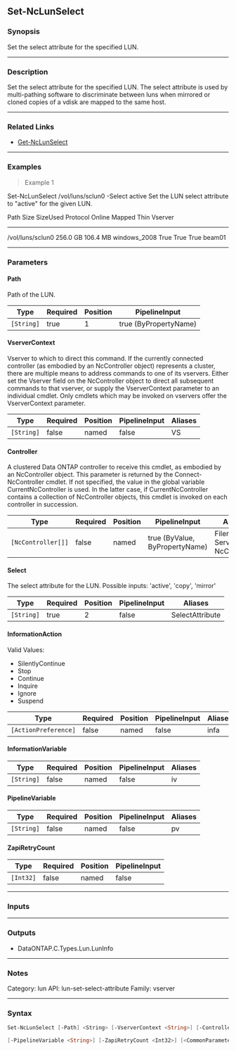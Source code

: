 Set-NcLunSelect
---------------

### Synopsis
Set the select attribute for the specified LUN.

---

### Description

Set the select attribute for the specified LUN.  The select attribute is used by multi-pathing software to discriminate between luns when  mirrored or cloned copies of a vdisk are mapped to the same host.

---

### Related Links
* [Get-NcLunSelect](Get-NcLunSelect)

---

### Examples
> Example 1

Set-NcLunSelect /vol/luns/sclun0 -Select active
Set the LUN select attribute to "active" for the given LUN.

Path                                           Size   SizeUsed Protocol     Online Mapped  Thin  Vserver
----                                           ----   -------- --------     ------ ------  ----  -------
/vol/luns/sclun0                           256.0 GB   106.4 MB windows_2008  True   True   True  beam01

---

### Parameters
#### **Path**
Path of the LUN.

|Type      |Required|Position|PipelineInput        |
|----------|--------|--------|---------------------|
|`[String]`|true    |1       |true (ByPropertyName)|

#### **VserverContext**
Vserver to which to direct this command.  If the currently connected controller (as embodied by an NcController object) represents a cluster, there are multiple means to address commands to one of its vservers.  Either set the Vserver field on the NcController object to direct all subsequent commands to that vserver, or supply the VserverContext parameter to an individual cmdlet.  Only cmdlets which may be invoked on vservers offer the VserverContext parameter.

|Type      |Required|Position|PipelineInput|Aliases|
|----------|--------|--------|-------------|-------|
|`[String]`|false   |named   |false        |VS     |

#### **Controller**
A clustered Data ONTAP controller to receive this cmdlet, as embodied by an NcController object.  This parameter is returned by the Connect-NcController cmdlet.  If not specified, the value in the global variable CurrentNcController is used.  In the latter case, if CurrentNcController contains a collection of NcController objects, this cmdlet is invoked on each controller in succession.

|Type              |Required|Position|PipelineInput                 |Aliases                          |
|------------------|--------|--------|------------------------------|---------------------------------|
|`[NcController[]]`|false   |named   |true (ByValue, ByPropertyName)|Filer<br/>Server<br/>NcController|

#### **Select**
The select attribute for the LUN.  Possible inputs: 'active', 'copy', 'mirror'

|Type      |Required|Position|PipelineInput|Aliases        |
|----------|--------|--------|-------------|---------------|
|`[String]`|true    |2       |false        |SelectAttribute|

#### **InformationAction**

Valid Values:

* SilentlyContinue
* Stop
* Continue
* Inquire
* Ignore
* Suspend

|Type                |Required|Position|PipelineInput|Aliases|
|--------------------|--------|--------|-------------|-------|
|`[ActionPreference]`|false   |named   |false        |infa   |

#### **InformationVariable**

|Type      |Required|Position|PipelineInput|Aliases|
|----------|--------|--------|-------------|-------|
|`[String]`|false   |named   |false        |iv     |

#### **PipelineVariable**

|Type      |Required|Position|PipelineInput|Aliases|
|----------|--------|--------|-------------|-------|
|`[String]`|false   |named   |false        |pv     |

#### **ZapiRetryCount**

|Type     |Required|Position|PipelineInput|
|---------|--------|--------|-------------|
|`[Int32]`|false   |named   |false        |

---

### Inputs

---

### Outputs
* DataONTAP.C.Types.Lun.LunInfo

---

### Notes
Category: lun
API: lun-set-select-attribute
Family: vserver

---

### Syntax
```PowerShell
Set-NcLunSelect [-Path] <String> [-VserverContext <String>] [-Controller <NcController[]>] [-Select] <String> [-InformationAction <ActionPreference>] [-InformationVariable <String>] 
```
```PowerShell
[-PipelineVariable <String>] [-ZapiRetryCount <Int32>] [<CommonParameters>]
```
